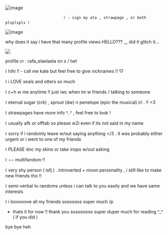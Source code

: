 ![image](https://github.com/user-attachments/assets/1290bdf7-fba2-4d45-b8b3-d9bdf51f645e)

                              ꒰ ☆ sign my ata , strawpage , or both plsplspls ꒱
                                            
![image](https://github.com/user-attachments/assets/f8e28496-a465-41c7-9718-9ce7badd350f)

why does it say i have that many profile views HELLO??? ,,, did it glitch it...

![](https://komarev.com/ghpvc/?username=your-github-username&color=ff69b4)

profile cr : rafa_elaelaela on x / twt

꒰ hihi !! - call me kate but feel free to give nicknames !! ♡

꒰ i LOVE seals and otters so much

꒰ c+h w me anytime !! just iwc when im w friends / talking to someone

꒰ eternal sugar (crk) , sprout (dw) n penelope (epic the musical) irl . !! <3

꒰ strawpages have more info ^..^ , feel free to look !

꒰ usually afk or offtab so please w2i even if its not said in my name

꒰ sorry if i randomly leave w/out saying anything </3 . it was probably either urgent or i went to one of my friends

꒰ PLEASE dnc my skins or take inspo w/out asking

꒰ ⌢⌢ multifandom !!

꒰ very shy person ( isfj ) . introverted + moon personality , i still like to make new friends tho !!

꒰ semi-verbal to randoms unless i can talk to you easily and we have same interests

꒰ i loovovove all my friends sosoosos super much /p

- thats it for now !! thank you sososooso super duper much for reading ^_^ ( if you did )

bye bye heh

<!--
**aevsria/aevsria** is a ✨ _special_ ✨ repository because its `README.md` (this file) appears on your GitHub profile.

Here are some ideas to get you started:

- 🔭 I’m currently working on ...
- 🌱 I’m currently learning ...
- 👯 I’m looking to collaborate on ...
- 🤔 I’m looking for help with ...
- 💬 Ask me about ...
- 📫 How to reach me: ...
- 😄 Pronouns: ...
- ⚡ Fun fact: ...
-->
